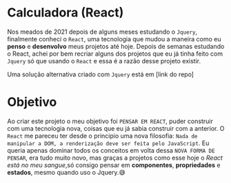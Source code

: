 # Calculadora (React)

Nos meados de 2021 depois de alguns meses estudando o `Jquery`, finalmente conheci o `React`, uma tecnologia que mudou a maneira como eu **penso** e **desenvolvo** meus projetos até hoje. Depois de semanas estudando o React, achei por bem recriar alguns dos projetos que eu já tinha feito com `Jquery` só que usando o `React` e essa é a razão desse projeto existir.

Uma solução alternativa criado com `Jquery` está em
[link do repo]

# Objetivo

Ao criar este projeto o meu objetivo foi `PENSAR EM REACT`, puder construir com uma tecnologia nova, coisas que eu já sabia construir com a anterior. O `React` me pareceu ter desde o principio uma nova filosofia:
`Nada de manipular a DOM, a renderização deve ser feita pelo JavaScript`. Eu queria apenas dominar todos os conceitos em volta dessa `NOVA FORMA DE PENSAR`, era tudo muito novo, mas graças a projetos como esse hoje o _React está no meu sangue_,só consigo pensar em **componentes**, **propriedades** e **estados**, mesmo quando uso o Jquery.😅
